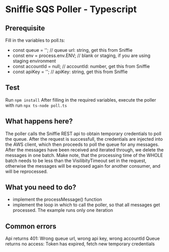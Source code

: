 # Sniffie SQS Poller - Typescript

## Prerequisite
Fill in the variables to poll.ts: 

- const queue = ''; // queue url: string, get this from Sniffie
- const env = process.env.ENV; // blank or staging, if you are using staging environment
- const accountId = null; // accountId: number, get this from Sniffie
- const apiKey = ''; // apiKey: string, get this from Sniffie

## Test
Run `npm install`
After filling in the required variables, execute the poller with run `npx ts-node poll.ts`


## What happens here?
The poller calls the Sniffie REST api to obtain temporary credentials to poll the queue. After the request is successfull, the credentials are injected into the AWS client, which then proceeds to poll the queue for any messages. After the messages have been received and iterated through, we delete the messages in one batch. Make note, that the processing time of the WHOLE batch needs to be less than the VisilibityTimeout set in the request, otherwise the messages will be exposed again for another consumer, and will be reprocessed. 

## What you need to do?
* implement the processMessage() function
* implement the loop in which to call the poller, so that all messages get processed. The example runs only one iteration


## Common errors
Api returns 401: Wrong queue url, wrong api key, wrong accountId
Queue returns no access: Token has expired, fetch new temporary credentials